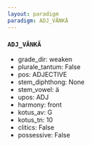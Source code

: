 ```yaml
---
layout: paradigm
paradigm: ADJ_VÄNKÄ
---
```

### ` ADJ_VÄNKÄ `


* grade_dir: weaken
* plurale_tantum: False
* pos: ADJECTIVE
* stem_diphthong: None
* stem_vowel: ä
* upos: ADJ
* harmony: front
* kotus_av: G
* kotus_tn: 10
* clitics: False
* possessive: False
